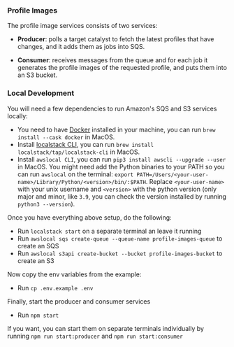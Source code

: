 ### Profile Images

The profile image services consists of two services: 

- **Producer**: polls a target catalyst to fetch the latest profiles that have changes, and it adds them as jobs into SQS.

- **Consumer**: receives messages from the queue and for each job it generates the profile images of the requested profile, and puts them into an S3 bucket.

### Local Development

You will need a few dependencies to run Amazon's SQS and S3 services locally:

- You need to have [Docker](https://www.docker.com/get-started) installed in your machine, you can run `brew install --cask docker` in MacOS.
- Install [localstack CLI](https://docs.localstack.cloud/getting-started/installation/#localstack-cli), you can run `brew install localstack/tap/localstack-cli` in MacOS.
- Install `awslocal CLI`, you can run `pip3 install awscli --upgrade --user` in MacOS. You might need add the Python binaries to your PATH so you can run `awslocal` on the terminal: `export PATH=/Users/<your-user-name>/Library/Python/<version>/bin/:$PATH`. Replace `<your-user-name>` with your unix username and `<version>` with the python version (only major and minor, like `3.9`, you can check the version installed by running `python3 --version`).

Once you have everything above setup, do the following:

- Run `localstack start` on a separate terminal an leave it running
- Run `awslocal sqs create-queue --queue-name profile-images-queue` to create an SQS
- Run `awslocal s3api create-bucket --bucket profile-images-bucket` to create an S3

Now copy the env variables from the example:

- Run `cp .env.example .env`

Finally, start the producer and consumer services

- Run `npm start`

If you want, you can start them on separate terminals individually by running `npm run start:producer` and `npm run start:consumer`
